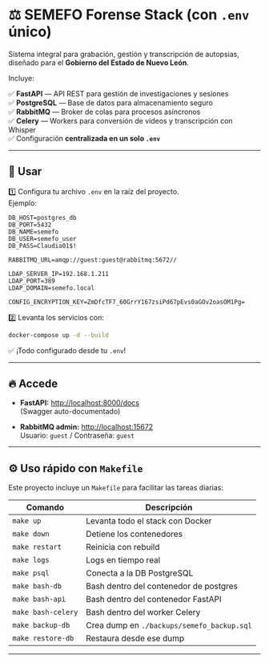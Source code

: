 
# ⚖️ SEMEFO Forense Stack (con `.env` único)

Sistema integral para grabación, gestión y transcripción de autopsias, diseñado para el **Gobierno del Estado de Nuevo León**.

Incluye:

✅ **FastAPI** — API REST para gestión de investigaciones y sesiones  
✅ **PostgreSQL** — Base de datos para almacenamiento seguro  
✅ **RabbitMQ** — Broker de colas para procesos asíncronos  
✅ **Celery** — Workers para conversión de videos y transcripción con Whisper  
✅ Configuración **centralizada en un solo `.env`**

---

## 🚀 Usar

1️⃣ Configura tu archivo `.env` en la raíz del proyecto.  
Ejemplo:

```env
DB_HOST=postgres_db
DB_PORT=5432
DB_NAME=semefo
DB_USER=semefo_user
DB_PASS=Claudia01$!

RABBITMQ_URL=amqp://guest:guest@rabbitmq:5672//

LDAP_SERVER_IP=192.168.1.211
LDAP_PORT=389
LDAP_DOMAIN=semefo.local

CONFIG_ENCRYPTION_KEY=ZmDfcTF7_60GrrY167zsiPd67pEvs0aGOv2oasOM1Pg=
```

2️⃣ Levanta los servicios con:

```bash
docker-compose up -d --build
```

✅ ¡Todo configurado desde tu `.env`!

---

## 🔥 Accede

- **FastAPI:** [http://localhost:8000/docs](http://localhost:8000/docs)  
  (Swagger auto-documentado)

- **RabbitMQ admin:** [http://localhost:15672](http://localhost:15672)  
  Usuario: `guest` / Contraseña: `guest`

---

## ⚙️ Uso rápido con `Makefile`

Este proyecto incluye un `Makefile` para facilitar las tareas diarias:

| Comando             | Descripción                             |
|----------------------|----------------------------------------|
| `make up`            | Levanta todo el stack con Docker       |
| `make down`          | Detiene los contenedores               |
| `make restart`       | Reinicia con rebuild                   |
| `make logs`          | Logs en tiempo real                    |
| `make psql`          | Conecta a la DB PostgreSQL             |
| `make bash-db`       | Bash dentro del contenedor de postgres |
| `make bash-api`      | Bash dentro del contenedor FastAPI     |
| `make bash-celery`   | Bash dentro del worker Celery          |
| `make backup-db`     | Crea dump en `./backups/semefo_backup.sql` |
| `make restore-db`    | Restaura desde ese dump                |

---